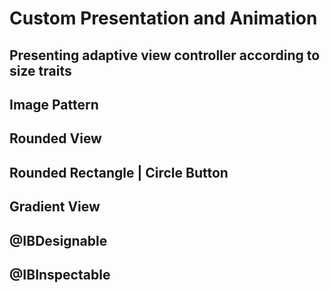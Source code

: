 # Custom Presentation and Animation

## Presenting adaptive view controller according to size traits

## Image Pattern

## Rounded View

## Rounded Rectangle | Circle Button

## Gradient View

## @IBDesignable

## @IBInspectable


